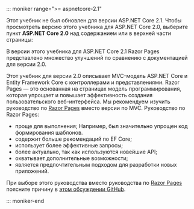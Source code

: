 ::: moniker range=">= aspnetcore-2.1"

Этот учебник не был обновлен для версии ASP.NET Core 2.1. Чтобы просмотреть версию этого учебника для ASP.NET Core 2.0, выберите пункт **ASP.NET Core 2.0** над содержанием или в верхней части страницы:

В версии этого учебника для ASP.NET Core 2.1 Razor Pages представлено множество улучшений по сравнению с документацией для версии 2.0.

Этот учебник для версии 2.0 описывает MVC-модель ASP.NET Core и Entity Framework Core с контроллерами и представлениями. Razor Pages — это основанная на страницах модель программирования, которая упрощает и повышает эффективность создания пользовательского веб-интерфейса. Мы рекомендуем изучить руководство по [Razor Pages](xref:data/ef-rp/intro) вместо версии по MVC. Руководство по Razor Pages:

* проще для выполнения; Например, был значительно упрощен код формирования шаблонов.
* содержит больше рекомендаций по EF Core;
* использует более эффективные запросы;
* более актуально, так как используются новейшие API;
* охватывает дополнительные возможности;
* является предпочтительным подходом для разработки новых приложений.

При выборе этого руководства вместо руководства по [Razor Pages](xref:data/ef-rp/intro) поясните причину в [этом обсуждении GitHub](https://github.com/aspnet/Docs/issues/6146).

::: moniker-end
